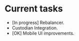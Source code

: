 Current tasks
==
* [In progress] Rebalancer.
* Custodian Integration.
* [OK] Mobile UI improvements.
